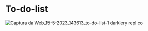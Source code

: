 # To-do-list
![Captura da Web_15-5-2023_143613_to-do-list-1 darklery repl co](https://github.com/Darklery/To-do-list/assets/97713511/1faffd13-a25f-4336-86c5-c0e959b28e10)
